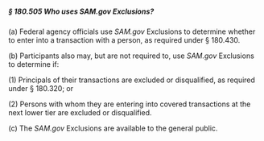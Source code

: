 ##### § 180.505 Who uses SAM.gov Exclusions? #####

(a) Federal agency officials use *SAM.gov* Exclusions to determine whether to enter into a transaction with a person, as required under § 180.430.

(b) Participants also may, but are not required to, use *SAM.gov* Exclusions to determine if:

(1) Principals of their transactions are excluded or disqualified, as required under § 180.320; or

(2) Persons with whom they are entering into covered transactions at the next lower tier are excluded or disqualified.

(c) The *SAM.gov* Exclusions are available to the general public.